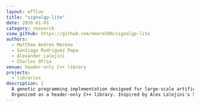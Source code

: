 ```yaml
---
layout: efflux
title: "signalgp-lite"
date: 2020-01-01
category: research
view_github: https://github.com/mmore500/signalgp-lite
authors:
  - Matthew Andres Moreno
  - Santiago Rodriguez Papa
  - Alexander Lalejini
  - Charles Ofria
venue: header-only C++ library
projects:
  - libraries
description: |
  A genetic programming implementation designed for large-scale artificial life applications.
  Organized as a header-only C++ library. Inspired by Alex Lalejini's SignalGP.
---
```

